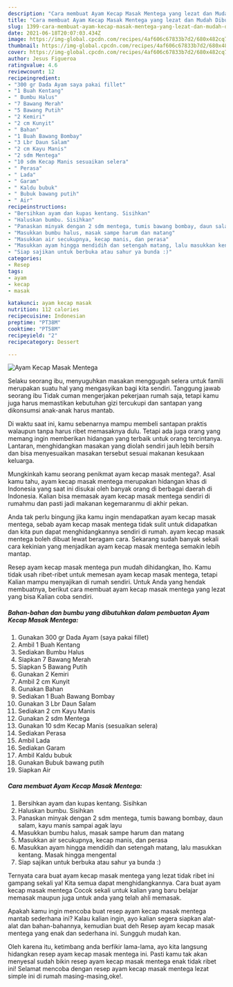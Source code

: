 ```yaml
---
description: "Cara membuat Ayam Kecap Masak Mentega yang lezat dan Mudah Dibuat"
title: "Cara membuat Ayam Kecap Masak Mentega yang lezat dan Mudah Dibuat"
slug: 1399-cara-membuat-ayam-kecap-masak-mentega-yang-lezat-dan-mudah-dibuat
date: 2021-06-18T20:07:03.434Z
image: https://img-global.cpcdn.com/recipes/4af606c67833b7d2/680x482cq70/ayam-kecap-masak-mentega-foto-resep-utama.jpg
thumbnail: https://img-global.cpcdn.com/recipes/4af606c67833b7d2/680x482cq70/ayam-kecap-masak-mentega-foto-resep-utama.jpg
cover: https://img-global.cpcdn.com/recipes/4af606c67833b7d2/680x482cq70/ayam-kecap-masak-mentega-foto-resep-utama.jpg
author: Jesus Figueroa
ratingvalue: 4.6
reviewcount: 12
recipeingredient:
- "300 gr Dada Ayam saya pakai fillet"
- "1 Buah Kentang"
- " Bumbu Halus"
- "7 Bawang Merah"
- "5 Bawang Putih"
- "2 Kemiri"
- "2 cm Kunyit"
- " Bahan"
- "1 Buah Bawang Bombay"
- "3 Lbr Daun Salam"
- "2 cm Kayu Manis"
- "2 sdm Mentega"
- "10 sdm Kecap Manis sesuaikan selera"
- " Perasa"
- " Lada"
- " Garam"
- " Kaldu bubuk"
- " Bubuk bawang putih"
- " Air"
recipeinstructions:
- "Bersihkan ayam dan kupas kentang. Sisihkan"
- "Haluskan bumbu. Sisihkan"
- "Panaskan minyak dengan 2 sdm mentega, tumis bawang bombay, daun salam, kayu manis sampai agak layu"
- "Masukkan bumbu halus, masak sampe harum dan matang"
- "Masukkan air secukupnya, kecap manis, dan perasa"
- "Masukkan ayam hingga mendidih dan setengah matang, lalu masukkan kentang. Masak hingga mengental"
- "Siap sajikan untuk berbuka atau sahur ya bunda :)"
categories:
- Resep
tags:
- ayam
- kecap
- masak

katakunci: ayam kecap masak 
nutrition: 112 calories
recipecuisine: Indonesian
preptime: "PT38M"
cooktime: "PT58M"
recipeyield: "2"
recipecategory: Dessert

---
```



![Ayam Kecap Masak Mentega](https://img-global.cpcdn.com/recipes/4af606c67833b7d2/680x482cq70/ayam-kecap-masak-mentega-foto-resep-utama.jpg)

Selaku seorang ibu, menyuguhkan masakan menggugah selera untuk famili merupakan suatu hal yang mengasyikan bagi kita sendiri. Tanggung jawab seorang ibu Tidak cuman mengerjakan pekerjaan rumah saja, tetapi kamu juga harus memastikan kebutuhan gizi tercukupi dan santapan yang dikonsumsi anak-anak harus mantab.

Di waktu  saat ini, kamu sebenarnya mampu membeli santapan praktis walaupun tanpa harus ribet memasaknya dulu. Tetapi ada juga orang yang memang ingin memberikan hidangan yang terbaik untuk orang tercintanya. Lantaran, menghidangkan masakan yang diolah sendiri jauh lebih bersih dan bisa menyesuaikan masakan tersebut sesuai makanan kesukaan keluarga. 



Mungkinkah kamu seorang penikmat ayam kecap masak mentega?. Asal kamu tahu, ayam kecap masak mentega merupakan hidangan khas di Indonesia yang saat ini disukai oleh banyak orang di berbagai daerah di Indonesia. Kalian bisa memasak ayam kecap masak mentega sendiri di rumahmu dan pasti jadi makanan kegemaranmu di akhir pekan.

Anda tak perlu bingung jika kamu ingin mendapatkan ayam kecap masak mentega, sebab ayam kecap masak mentega tidak sulit untuk didapatkan dan kita pun dapat menghidangkannya sendiri di rumah. ayam kecap masak mentega boleh dibuat lewat beragam cara. Sekarang sudah banyak sekali cara kekinian yang menjadikan ayam kecap masak mentega semakin lebih mantap.

Resep ayam kecap masak mentega pun mudah dihidangkan, lho. Kamu tidak usah ribet-ribet untuk memesan ayam kecap masak mentega, tetapi Kalian mampu menyajikan di rumah sendiri. Untuk Anda yang hendak membuatnya, berikut cara membuat ayam kecap masak mentega yang lezat yang bisa Kalian coba sendiri.

<!--inarticleads1-->

##### Bahan-bahan dan bumbu yang dibutuhkan dalam pembuatan Ayam Kecap Masak Mentega:

1. Gunakan 300 gr Dada Ayam (saya pakai fillet)
1. Ambil 1 Buah Kentang
1. Sediakan  Bumbu Halus
1. Siapkan 7 Bawang Merah
1. Siapkan 5 Bawang Putih
1. Gunakan 2 Kemiri
1. Ambil 2 cm Kunyit
1. Gunakan  Bahan
1. Sediakan 1 Buah Bawang Bombay
1. Gunakan 3 Lbr Daun Salam
1. Sediakan 2 cm Kayu Manis
1. Gunakan 2 sdm Mentega
1. Gunakan 10 sdm Kecap Manis (sesuaikan selera)
1. Sediakan  Perasa
1. Ambil  Lada
1. Sediakan  Garam
1. Ambil  Kaldu bubuk
1. Gunakan  Bubuk bawang putih
1. Siapkan  Air




<!--inarticleads2-->

##### Cara membuat Ayam Kecap Masak Mentega:

1. Bersihkan ayam dan kupas kentang. Sisihkan
1. Haluskan bumbu. Sisihkan
1. Panaskan minyak dengan 2 sdm mentega, tumis bawang bombay, daun salam, kayu manis sampai agak layu
1. Masukkan bumbu halus, masak sampe harum dan matang
1. Masukkan air secukupnya, kecap manis, dan perasa
1. Masukkan ayam hingga mendidih dan setengah matang, lalu masukkan kentang. Masak hingga mengental
1. Siap sajikan untuk berbuka atau sahur ya bunda :)




Ternyata cara buat ayam kecap masak mentega yang lezat tidak ribet ini gampang sekali ya! Kita semua dapat menghidangkannya. Cara buat ayam kecap masak mentega Cocok sekali untuk kalian yang baru belajar memasak maupun juga untuk anda yang telah ahli memasak.

Apakah kamu ingin mencoba buat resep ayam kecap masak mentega mantab sederhana ini? Kalau kalian ingin, ayo kalian segera siapkan alat-alat dan bahan-bahannya, kemudian buat deh Resep ayam kecap masak mentega yang enak dan sederhana ini. Sungguh mudah kan. 

Oleh karena itu, ketimbang anda berfikir lama-lama, ayo kita langsung hidangkan resep ayam kecap masak mentega ini. Pasti kamu tak akan menyesal sudah bikin resep ayam kecap masak mentega enak tidak ribet ini! Selamat mencoba dengan resep ayam kecap masak mentega lezat simple ini di rumah masing-masing,oke!.

